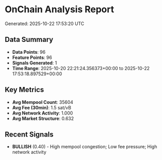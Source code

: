 # OnChain Analysis Report
Generated: 2025-10-22 17:53:20 UTC

## Data Summary
- **Data Points**: 96
- **Feature Points**: 96
- **Signals Generated**: 1
- **Time Range**: 2025-10-20 22:21:24.356373+00:00 to 2025-10-22 17:53:18.897529+00:00

## Key Metrics
- **Avg Mempool Count**: 35604
- **Avg Fee (30min)**: 1.5 sat/vB
- **Avg Network Activity**: 1.000
- **Avg Market Structure**: 0.632

## Recent Signals
- **BULLISH** (0.40) - High mempool congestion; Low fee pressure; High network activity
